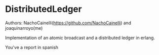 # DistributedLedger
Authors: NachoCainelli(https://github.com/NachoCainelli) and joaquinarroyo(me)

Implementation of an atomic broadcast and a distributed ledger in erlang.

You've a report in spanish
